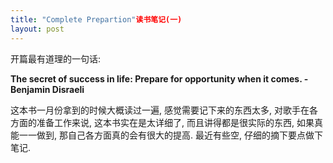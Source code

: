```yaml
---
title: "Complete Prepartion"读书笔记(一)
layout: post
---
```

开篇最有道理的一句话:

**The secret of success in life: Prepare for opportunity when it comes. - Benjamin Disraeli**

这本书一月份拿到的时候大概读过一遍, 感觉需要记下来的东西太多, 对歌手在各方面的准备工作来说, 这本书实在是太详细了, 而且讲得都是很实际的东西, 如果真能一一做到, 那自己各方面真的会有很大的提高. 最近有些空, 仔细的摘下要点做下笔记.


